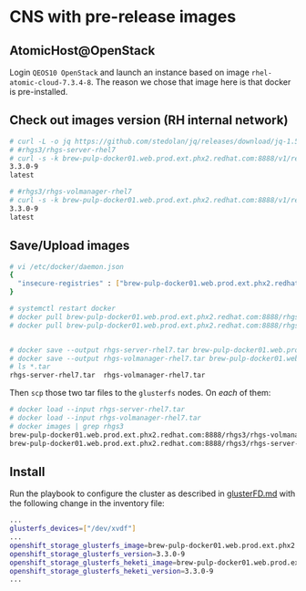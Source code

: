 # CNS with pre-release images

## AtomicHost@OpenStack

Login <code>QEOS10 OpenStack</code> and launch an instance based on image
<code>rhel-atomic-cloud-7.3.4-8</code>. The reason we chose that image here
is that docker is pre-installed.

## Check out images version (RH internal network)


```sh
# curl -L -o jq https://github.com/stedolan/jq/releases/download/jq-1.5/jq-linux64
# #rhgs3/rhgs-server-rhel7
# curl -s -k brew-pulp-docker01.web.prod.ext.phx2.redhat.com:8888/v1/repositories/rhgs3/rhgs-server-rhel7/tags | ./jq 'keys' | ./jq -r .[] | grep latest -B1
3.3.0-9
latest

# #rhgs3/rhgs-volmanager-rhel7
# curl -s -k brew-pulp-docker01.web.prod.ext.phx2.redhat.com:8888/v1/repositories/rhgs3/rhgs-volmanager-rhel7/tags | ./jq 'keys' | ./jq -r .[] | grep latest -B1
3.3.0-9
latest

```

## Save/Upload images

```sh
# vi /etc/docker/daemon.json
{
  "insecure-registries" : ["brew-pulp-docker01.web.prod.ext.phx2.redhat.com:8888"]
}

# systemctl restart docker
# docker pull brew-pulp-docker01.web.prod.ext.phx2.redhat.com:8888/rhgs3/rhgs-server-rhel7:3.3.0-9
# docker pull brew-pulp-docker01.web.prod.ext.phx2.redhat.com:8888/rhgs3/rhgs-volmanager-rhel7:3.3.0-9


# docker save --output rhgs-server-rhel7.tar brew-pulp-docker01.web.prod.ext.phx2.redhat.com:8888/rhgs3/rhgs-server-rhel7:3.3.0-9
# docker save --output rhgs-volmanager-rhel7.tar brew-pulp-docker01.web.prod.ext.phx2.redhat.com:8888/rhgs3/rhgs-volmanager-rhel7:3.3.0-9
# ls *.tar
rhgs-server-rhel7.tar  rhgs-volmanager-rhel7.tar
```

Then <code>scp</code> those two tar files to the <code>glusterfs</code> nodes.
On _each_ of them:

```sh
# docker load --input rhgs-server-rhel7.tar
# docker load --input rhgs-volmanager-rhel7.tar
# docker images | grep rhgs3
brew-pulp-docker01.web.prod.ext.phx2.redhat.com:8888/rhgs3/rhgs-volmanager-rhel7   3.3.0-9             3d13e1900590        2 weeks ago         425 MB
brew-pulp-docker01.web.prod.ext.phx2.redhat.com:8888/rhgs3/rhgs-server-rhel7       3.3.0-9             b99244967506        4 weeks ago         405.9 MB

```


## Install
Run the playbook to configure the cluster as described in [glusterFD.md](glusterFD.md)
with the following change in the inventory file:

```sh
...
glusterfs_devices=["/dev/xvdf"]
...
openshift_storage_glusterfs_image=brew-pulp-docker01.web.prod.ext.phx2.redhat.com:8888/rhgs3/rhgs-server-rhel7
openshift_storage_glusterfs_version=3.3.0-9
openshift_storage_glusterfs_heketi_image=brew-pulp-docker01.web.prod.ext.phx2.redhat.com:8888/rhgs3/rhgs-volmanager-rhel7
openshift_storage_glusterfs_heketi_version=3.3.0-9
...

```
